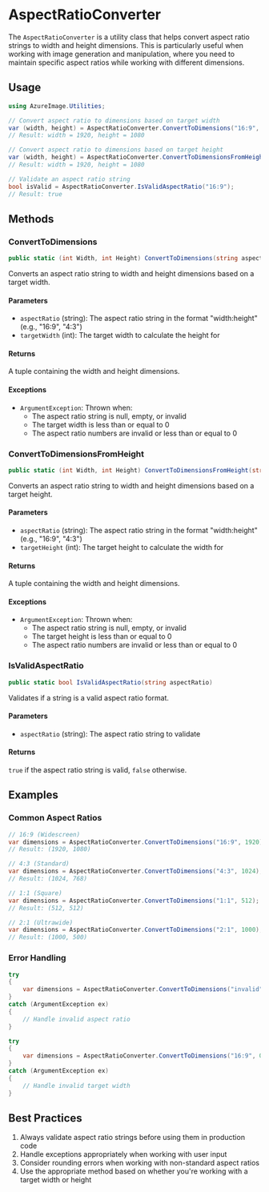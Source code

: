 # AspectRatioConverter

The `AspectRatioConverter` is a utility class that helps convert aspect ratio strings to width and height dimensions. This is particularly useful when working with image generation and manipulation, where you need to maintain specific aspect ratios while working with different dimensions.

## Usage

```csharp
using AzureImage.Utilities;

// Convert aspect ratio to dimensions based on target width
var (width, height) = AspectRatioConverter.ConvertToDimensions("16:9", 1920);
// Result: width = 1920, height = 1080

// Convert aspect ratio to dimensions based on target height
var (width, height) = AspectRatioConverter.ConvertToDimensionsFromHeight("16:9", 1080);
// Result: width = 1920, height = 1080

// Validate an aspect ratio string
bool isValid = AspectRatioConverter.IsValidAspectRatio("16:9");
// Result: true
```

## Methods

### ConvertToDimensions

```csharp
public static (int Width, int Height) ConvertToDimensions(string aspectRatio, int targetWidth)
```

Converts an aspect ratio string to width and height dimensions based on a target width.

#### Parameters

- `aspectRatio` (string): The aspect ratio string in the format "width:height" (e.g., "16:9", "4:3")
- `targetWidth` (int): The target width to calculate the height for

#### Returns

A tuple containing the width and height dimensions.

#### Exceptions

- `ArgumentException`: Thrown when:
  - The aspect ratio string is null, empty, or invalid
  - The target width is less than or equal to 0
  - The aspect ratio numbers are invalid or less than or equal to 0

### ConvertToDimensionsFromHeight

```csharp
public static (int Width, int Height) ConvertToDimensionsFromHeight(string aspectRatio, int targetHeight)
```

Converts an aspect ratio string to width and height dimensions based on a target height.

#### Parameters

- `aspectRatio` (string): The aspect ratio string in the format "width:height" (e.g., "16:9", "4:3")
- `targetHeight` (int): The target height to calculate the width for

#### Returns

A tuple containing the width and height dimensions.

#### Exceptions

- `ArgumentException`: Thrown when:
  - The aspect ratio string is null, empty, or invalid
  - The target height is less than or equal to 0
  - The aspect ratio numbers are invalid or less than or equal to 0

### IsValidAspectRatio

```csharp
public static bool IsValidAspectRatio(string aspectRatio)
```

Validates if a string is a valid aspect ratio format.

#### Parameters

- `aspectRatio` (string): The aspect ratio string to validate

#### Returns

`true` if the aspect ratio string is valid, `false` otherwise.

## Examples

### Common Aspect Ratios

```csharp
// 16:9 (Widescreen)
var dimensions = AspectRatioConverter.ConvertToDimensions("16:9", 1920);
// Result: (1920, 1080)

// 4:3 (Standard)
var dimensions = AspectRatioConverter.ConvertToDimensions("4:3", 1024);
// Result: (1024, 768)

// 1:1 (Square)
var dimensions = AspectRatioConverter.ConvertToDimensions("1:1", 512);
// Result: (512, 512)

// 2:1 (Ultrawide)
var dimensions = AspectRatioConverter.ConvertToDimensions("2:1", 1000);
// Result: (1000, 500)
```

### Error Handling

```csharp
try
{
    var dimensions = AspectRatioConverter.ConvertToDimensions("invalid", 1920);
}
catch (ArgumentException ex)
{
    // Handle invalid aspect ratio
}

try
{
    var dimensions = AspectRatioConverter.ConvertToDimensions("16:9", 0);
}
catch (ArgumentException ex)
{
    // Handle invalid target width
}
```

## Best Practices

1. Always validate aspect ratio strings before using them in production code
2. Handle exceptions appropriately when working with user input
3. Consider rounding errors when working with non-standard aspect ratios
4. Use the appropriate method based on whether you're working with a target width or height 